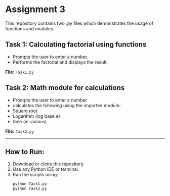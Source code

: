 # Assignment 3

This repository contains two .py files which demonstrates the usage of functions and modules.

## Task 1: Calculating factorial using functions
- Prompts the user to enter a number.
- Performs the factorial and displays the result. 

**File:** `Task1.py`

## Task 2: Math module for calculations
- Prompts the user to enter a number
- calculates the following using the imported module:
- Square root
- Logarithm (log base e)
- Sine (in radians)

**File:** `Task2.py`

---
## How to Run:
1. Download or clone this repository.
2. Use any Python IDE or terminal.
3. Run the scripts using:
   ```bash
   python Task1.py
   python Task2.py
